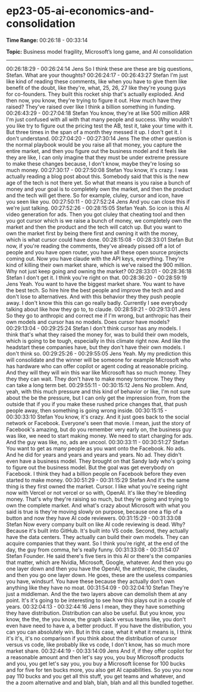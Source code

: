# ep23-05-ai-economics-and-consolidation

**Time Range:** 00:26:18 - 00:33:14

**Topic:** Business model fragility, Microsoft’s long game, and AI consolidation

---


00:26:18:29 - 00:26:24:14
Jens
So I think these are these are big questions, Stefan. What are your thoughts?
00:26:24:17 - 00:26:43:27
Stefan
I'm just like kind of reading these comments, like when you have to give them like benefit of the
doubt, like they're, what, 25, 26, 27 like they're young guys for co-founders. They built this
rocket ship that's actually exploded. And then now, you know, they're trying to figure it out. How
much have they raised? They've raised over like I think a billion something in funding.
00:26:43:29 - 00:27:04:18
Stefan
You know, they're at like 500 million ARR I'm just confused with all with that many people and
success. Why wouldn't you like try to figure out the pricing test the AB, test it, take your time with
it. But three times in the span of a month they messed it up. I don't get it. I don't understand.
00:27:04:20 - 00:27:30:14
Jens
The the other question is the normal playbook would be you raise all that money, you capture
the entire market, and then you figure out the business model and it feels like they are like, I can
only imagine that they must be under extreme pressure to make these changes because, I don't
know, maybe they're losing so much money.
00:27:30:17 - 00:27:50:08
Stefan
You know, it's crazy. I was actually reading a blog post about this. Somebody said that this is the
new age of the tech is not there yet. So what that means is you raise a bunch of money and
your goal is to completely own the market, and then the product and the tech will get there. So
for example, cluley, cursor and icon, have you seen like you.
00:27:50:11 - 00:27:52:24
Jens
And you can close this if we're just talking.
00:27:52:26 - 00:28:15:05
Stefan
Yeah. So icon is this AI video generation for ads. Then you got cluley that cheating tool and then
you got cursor which is we raise a bunch of money, we completely own the market and then the
product and the tech will catch up. But you want to own the market first by being there first and
owning it with the money, which is what cursor could have done.
00:28:15:08 - 00:28:33:01
Stefan
But now, if you're reading the comments, they've already pissed off a lot of people and you have
open router, you have all these open source projects coming out. Now you have claude with the
API keys, everything. They're kind of killing their own market share, which is we've raised the
900 million. Why not just keep going and owning the market?
00:28:33:01 - 00:28:36:18
Stefan
I don't get it. I think you're right on that.
00:28:36:20 - 00:28:59:19
Jens
Yeah. You want to have the biggest market share. You want to have the best tech. So hire hire
the best people and improve the tech and and don't lose to alternatives. And with this behavior
they they push people away. I don't know this this can go really badly. Currently I see everybody
talking about like how they go to, to claude.
00:28:59:21 - 00:29:13:01
Jens
So they go to anthropic and correct me if I'm wrong, but anthropic has their own models and
cursor has no models. Does cursor have models?
00:29:13:04 - 00:29:25:24
Stefan
I don't think cursor has any models. I think that's what they raised the money for, was to build
their own models, which is going to be tough, especially in this climate right now. And like the
headstart these companies have, but they don't have their own models. I don't think so.
00:29:25:26 - 00:29:55:05
Jens
Yeah. My my prediction this will consolidate and the winner will be someone for example
Microsoft who has hardware who can offer copilot or agent coding at reasonable pricing. And
they will they will win this war like Microsoft has so much money. They they they can wait. They
don't have to make money tomorrow. They they can take a long term bet.
00:29:55:11 - 00:30:15:12
Jens
No problem. And, yeah, with this much pressure and this kind of behavior or like, I'm not sure
about the be the pressure, but I can only get the impression from, from the outside that if you if
you make these rushed price changes that, that push people away, then something is going
wrong inside.
00:30:15:15 - 00:30:33:10
Stefan
You know, it's crazy. And it just goes back to the social network or Facebook. Everyone's seen
that movie. I mean, just the story of Facebook's amazing, but do you remember very early on,
the business guy was like, we need to start making money. We need to start charging for ads.
And the guy was like, no, ads are uncool.
00:30:33:11 - 00:30:51:27
Stefan
You want to get as many people as you want onto the Facebook. No ads. And he did for years
and years and years and years. No ad. They didn't even have a business model. They brought
on that Sandy lady who's going to figure out the business model. But the goal was get
everybody on Facebook. I think they had a billion people on Facebook before they even started
to make money.
00:30:51:29 - 00:31:15:29
Stefan
And it's the same thing is they first owned the market. Cursor. I like what you're seeing right now
with Vercel or not vercel or so with, OpenAI. It's like they're bleeding money. That's why they're
raising so much, but they're going and trying to own the complete market. And what's crazy
about Microsoft with what you said is true is they're moving slowly on purpose, because one a
flip of a button and now they have AI code reviewers.
00:31:15:29 - 00:31:33:08
Stefan
Now every company built on like AI code reviewing is dead. Why? Because it's built into GitHub.
It's built into VS code. Second, they actually have the data centers. They actually can build their
own models. They can acquire companies that they want. So I think you're right, at the end of
the day, the guy from comma, he's really funny.
00:31:33:08 - 00:31:54:07
Stefan
Founder. He said there's five tiers in this AI or there's the companies that matter, which are
Nvidia, Microsoft, Google, whatever. And then you go one layer down and then you have the
OpenAI, the anthropic, the claudes, and then you go one layer down. He goes, these are the
useless companies you have, windsurf. You have these because they actually don't own
anything like they have no moat.
00:31:54:09 - 00:32:04:10
Stefan
They're just a middleman. And the the two layers above can demolish them at any point. It's it's
going to be interesting to see how this plays out in a couple of years.
00:32:04:13 - 00:32:44:16
Jens
I mean, they they have something they have distribution. Distribution can also be useful. But
you know, you know, the the, the you know, the graph slack versus teams like, you don't even
have need to have a, a better product. If you have the distribution, you can you can absolutely
win. But in this case, what it what it means is, I think it's it's, it's no comparison if you think about
the distribution of cursor versus vs code, like probably like vs code, I don't know, has so much
more market share.
00:32:44:19 - 00:33:14:09
Jens
And if, if they offer copilot for a reasonable amount and then let's say you, you buy Microsoft
products and you, you get let's say you, you buy a Microsoft license for 100 bucks and for five
for ten bucks more, you also get AI capabilities. So you you now pay 110 bucks and you get all
this stuff, you get teams and whatever, and the a zoom alternative and and blah, blah, blah and
all this bundled together.